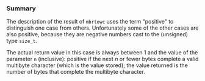### Summary

The description of the result of `mbrtowc` uses the term "positive" to
distinguish one case from others. Unfortunately some of the other cases are also
positive, because they are negative numbers cast to the (unsigned) type
`size_t`.

The actual return value in this case is always between 1 and the value of the
parameter `n` (inclusive): positive if the next *n* or fewer bytes complete a
valid multibyte character (which is the value stored); the value returned is the
number of bytes that complete the multibyte character.
